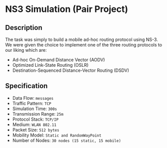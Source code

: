 # NS3 Simulation (Pair Project)

## Description

The task was simply to build a mobile ad-hoc routing protocol using NS-3. We were given the choice to implement one of the three routing protocols to our liking which are:

- Ad-hoc On-Demand Distance Vector (AODV)
- Optimized Link-State Routing (OSLR)
- Destination-Sequenced Distance-Vector Routing (DSDV)

## Specification

- Data Flow: `messages`
- Traffic Pattern: `TCP`
- Simulation Time: `300s`
- Transmission Range: `25m`
- Protocol Stack: `TCP/IP`
- Medium: `WLAN 802.11`
- Packet Size: `512 bytes`
- Mobility Model: `Static and RandomWayPoint`
- Number of Nodes: `30 nodes (15 static, 15 mobile)`
